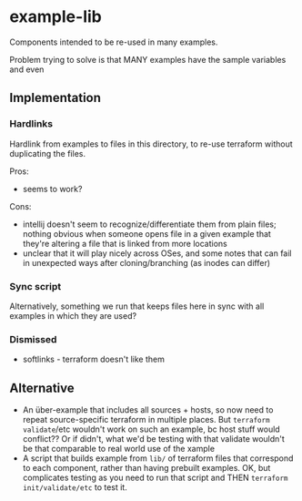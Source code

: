 # example-lib

Components intended to be re-used in many examples.

Problem trying to solve is that MANY examples have the sample variables and even



## Implementation

### Hardlinks
Hardlink from examples to files in this directory, to re-use terraform without duplicating
the files.

Pros:
  - seems to work?

Cons:
  - intellij doesn't seem to recognize/differentiate them from plain files; nothing obvious
    when someone opens file in a given example that they're altering a file that is linked
    from more locations
  - unclear that it will play nicely across OSes, and some notes that can fail in unexpected
    ways after cloning/branching (as inodes can differ)


### Sync script
Alternatively, something we run that keeps files here in sync with all examples in which they
are used?


### Dismissed
  - softlinks - terraform doesn't like them

## Alternative
  - An über-example that includes all sources + hosts, so now need to repeat source-specific
    terraform in multiple places. But `terraform validate`/etc wouldn't work on such an example,
    bc host stuff would conflict?? Or if didn't, what we'd be testing with that validate wouldn't be
    that comparable to real world use of the xample
  - A script that builds example from `lib/` of terraform files that correspond to each component,
    rather than having prebuilt examples.  OK, but complicates testing as you need to run that
    script and THEN `terraform init/validate/etc` to test it.


